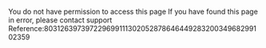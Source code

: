 You do not have permission to access this page If you have found this page in error, please contact support Reference:80312639739722969911130205287864644928320034968299102359